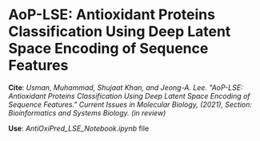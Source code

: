 # AoP-LSE: Antioxidant Proteins Classification Using Deep Latent Space Encoding of Sequence Features
**Cite**:
_Usman, Muhammad, Shujaat Khan, and Jeong-A. Lee. "AoP-LSE: Antioxidant Proteins Classification Using Deep Latent Space Encoding of Sequence Features." Current Issues in Molecular Biology, (2021), Section: Bioinformatics and Systems Biology. (in review)_

**Use**: _AntiOxiPred_LSE_Notebook.ipynb_ file
